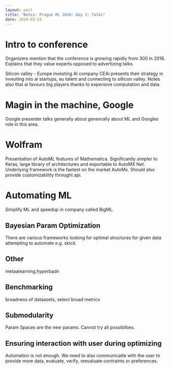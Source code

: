```yaml
---
layout: post
title: "Notes: Prague ML 2018: Day 1: Talks"
date: 2018-03-23
---
```


# Intro to conference
Organizers mention that the conference is growing rapidly from 300 in 2016. Explains that they value experts opposed to advertizing talks.

Silicon valley - Europe investing AI company CEAi presents their strategy in investing into ai startups, eu talent and connecting to sillicon valley. Notes also that ai favours big players thanks to expensive computation and data.

# Magin in the machine, Google
Google presenter talks generally about genenrally about ML and Googles role in this area.


# Wolfram
Presentation of AutoML features of Mathematica. Significantly simpler to Keras, large library of architectures and exportable to AutoMX Net. Underlying framework is the fastest on the market AutoMx. Should also provide customizability throught api.


# Automating ML

Simplify ML and speedup in company called BigML.

## Bayesian Param Optimization
There are various frameworks looking for optimal structures for given data attempting to automate e.g. skicit.

## Other
metaalearning,hyperbadn

## Benchmarking
broadness of dataasets, select broad metrics

## Submodularity

Param Spaces are the new params. Cannot try all possiblities. 

## Ensuring interaction with user during optimizing
Automation is not enough. We need to also communicatte with the user to provide more data, evaluate, verify, reevaluate contraints or preferences.
